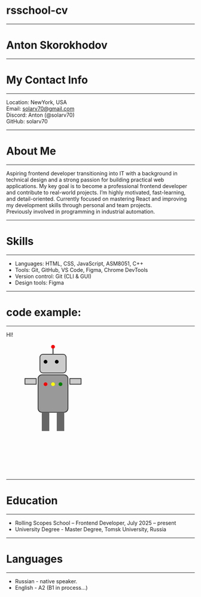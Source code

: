 # rsschool-cv

---

# Anton Skorokhodov

---

# My Contact Info

---

Location: NewYork, USA  
Email: <solarv70@gmail.com>  
Discord: Anton (@solarv70)  
GitHub: solarv70

---

# About Me

---

Aspiring frontend developer transitioning into IT with a background in technical design and a strong passion for building practical web applications. My key goal is to become a professional frontend developer and contribute to real-world projects. I’m highly motivated, fast-learning, and detail-oriented. Currently focused on mastering React and improving my development skills through personal and team projects.  
Previously involved in programming in industrial automation.

---

# Skills

---

- Languages: HTML, CSS, JavaScript, ASM8051, C++
- Tools: Git, GitHub, VS Code, Figma, Chrome DevTools
- Version control: Git (CLI & GUI)
- Design tools: Figma

---

# code example:

---

<!DOCTYPE html>
<html lang="ru">
<head>
  <meta charset="UTF-8">
  <title>Hi!</title>
</head>
<body>
  <p>HI!</p>

<svg width="250" height="350" xmlns="http://www.w3.org/2000/svg">

  <rect x="110" y="65" width="20" height="5" fill="black" />
  <rect x="85" y="85" width="80" height="100" fill="#999" stroke="#333" stroke-width="2" rx="10" />
  <rect x="50" y="95" width="30" height="15" fill="#ccc" stroke="#333" stroke-width="2" />
  <rect x="170" y="95" width="30" height="15" fill="#ccc" stroke="#333" stroke-width="2" />
  <rect x="95" y="185" width="20" height="50" fill="#666" />
  <rect x="135" y="185" width="20" height="50" fill="#666" />
  <rect x="90" y="30" width="70" height="50" fill="#cccccc" stroke="#333" stroke-width="2" rx="8" />  

  <circle cx="105" cy="110" r="5" fill="red" />
  <circle cx="125" cy="110" r="5" fill="yellow" />
  <circle cx="145" cy="110" r="5" fill="green" />

  <line x1="125" y1="10" x2="125" y2="30" stroke="#555" stroke-width="3"/>

  <circle cx="125" cy="10" r="5" fill="red" />
  <circle cx="105" cy="50" r="5" fill="black" />
  <circle cx="135" cy="50" r="5" fill="black" />

</svg>

</body>
</html>

---

# Education

---

- Rolling Scopes School – Frontend Developer, July 2025 – present
- University Degree - Master Degree, Tomsk University, Russia

---

# Languages

---

- Russian - native speaker.
- English - A2 (B1 in process…)


